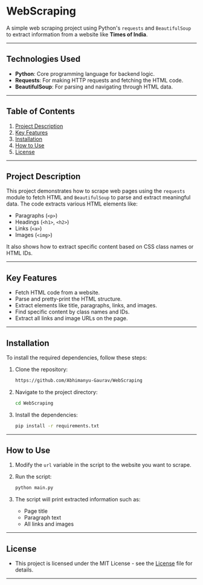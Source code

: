 # WebScraping
A simple web scraping project using Python's `requests` and `BeautifulSoup` to extract information from a website like **Times of India**.

---

## Technologies Used
- **Python**: Core programming language for backend logic.
- **Requests**: For making HTTP requests and fetching the HTML code.
- **BeautifulSoup**: For parsing and navigating through HTML data.

---

## Table of Contents
1. [Project Description](#project-description)
2. [Key Features](#key-features)
3. [Installation](#installation)
4. [How to Use](#how-to-use)
5. [License](#license)

---

## Project Description
This project demonstrates how to scrape web pages using the `requests` module to fetch HTML and `BeautifulSoup` to parse and extract meaningful data. The code extracts various HTML elements like:
- Paragraphs (`<p>`)
- Headings (`<h1>`, `<h2>`)
- Links (`<a>`)
- Images (`<img>`)

It also shows how to extract specific content based on CSS class names or HTML IDs.

---

## Key Features
- Fetch HTML code from a website.
- Parse and pretty-print the HTML structure.
- Extract elements like title, paragraphs, links, and images.
- Find specific content by class names and IDs.
- Extract all links and image URLs on the page.

---

## Installation
To install the required dependencies, follow these steps:

1. Clone the repository:
   ```bash
   https://github.com/Abhimanyu-Gaurav/WebScraping

2. Navigate to the project directory:
   ```bash
   cd WebScraping
   
3. Install the dependencies:
   ```bash
   pip install -r requirements.txt

---

## How to Use
1. Modify the `url` variable in the script to the website you want to scrape.
2. Run the script:

    ```bash
    python main.py

3. The script will print extracted information such as:
   - Page title
   - Paragraph text
   - All links and images

---    

## License

- This project is licensed under the MIT License - see the [License](License) file for details.

---    